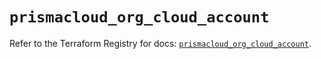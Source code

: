 # `prismacloud_org_cloud_account`

Refer to the Terraform Registry for docs: [`prismacloud_org_cloud_account`](https://registry.terraform.io/providers/paloaltonetworks/prismacloud/1.7.0/docs/resources/org_cloud_account).

